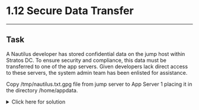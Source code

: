 # 1.12 Secure Data Transfer
---
## Task
A Nautilus developer has stored confidential data on the jump host within Stratos DC. To ensure security and compliance, this data must be transferred to one of the app servers. Given developers lack direct access to these servers, the system admin team has been enlisted for assistance.  

Copy /tmp/nautilus.txt.gpg file from jump server to App Server 1 placing it in the directory /home/appdata.

<details>
  <summary>Click here for solution</summary>
  
## Solution
1. SSH into jump server (if needed)
2. Verify if file to be copied is present and that you have read permission
```bash
ls -lh /tmp/nautilus.txt.gpg
```
3. Copy on stapp01
```bash
scp -v /tmp/nautilus.txt.gpg sysadmin@stapp01:/home/appdata/
```
4. SSH on stapp01
5. Verify if the file was copied successfully
```bash
ls /home/appdata
```
</details>
